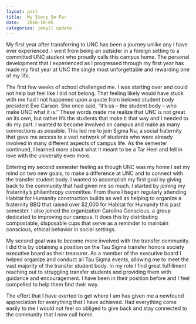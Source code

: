 ```yaml
---
layout: post
title:  My Story So Far
date:   2016-10-05
categories: jekyll update
---
```





<p>My first year after transferring to UNC has been a journey unlike any I have ever experienced. I went from being an outsider in a foreign setting to a committed UNC student who proudly calls this campus home. The personal development that I experienced as I progressed through my first year has made my first year at UNC the single most unforgettable and rewarding one of my life. </p>
<p>The first few weeks of school challenged me. I was starting over and could not help but feel like I did not belong. That feeling likely would have stuck with me had I not happened upon a quote from beloved student body president Eve Carson. She once said, “it’s us – the student body – who make UNC what it is.” These words made me realize that UNC is not great on its own, but rather it’s the students that make it that way and I needed to do my part. I wanted to become involved on campus and make as many connections as possible. This led me to join Sigma Nu, a social fraternity that gave me access to a vast network of students who were already involved in many different aspects of campus life. As the semester continued, I learned more about what it meant to be a Tar Heel and fell in love with the university even more. </p>
<p>Entering my second semester feeling as though UNC was my home I set my mind on two new goals, to make a difference at UNC and to connect with the transfer student body. I wanted to accomplish my first goal by giving back to the community that had given me so much. I started by joining my fraternity’s philanthropy committee. From there I began regularly attending Habitat for Humanity construction builds as well as helping to organize a fraternity BBQ that raised over $2,000 for Habitat for Humanity this past semester. I also joined the organization Carolina Conscious, a group dedicated to improving our campus. It does this by distributing compostable, disposable cups that serve as a reminder to maintain conscious, ethical behavior in social settings. </p>
<p>My second goal was to become more involved with the transfer community. I did this by obtaining a position on the Tau Sigma transfer honors society executive board as their treasurer. As a member of the executive board I helped organize and conduct all Tau Sigma events, allowing me to meet the vast majority of the transfer student body. In my role I find great fulfillment reaching out to struggling transfer students and providing them with guidance and encouragement. I have been in their position before and I feel compelled to help them find their way.</p>
<p>The effort that I have exerted to get where I am has given me a newfound appreciation for everything that I have achieved. Had everything come easily to me I would not feel so obliged to give back and stay connected to the community that I now call home. </p>
